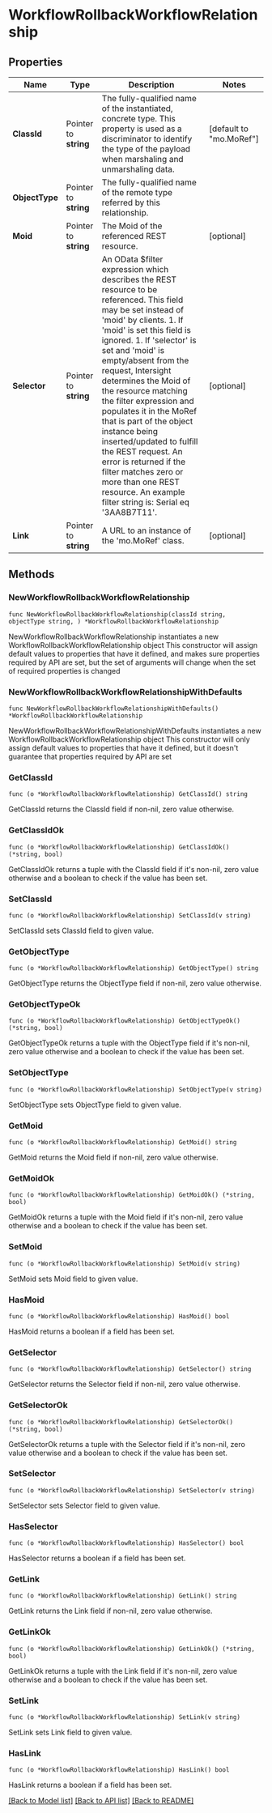 # WorkflowRollbackWorkflowRelationship

## Properties

Name | Type | Description | Notes
------------ | ------------- | ------------- | -------------
**ClassId** | Pointer to **string** | The fully-qualified name of the instantiated, concrete type. This property is used as a discriminator to identify the type of the payload when marshaling and unmarshaling data. | [default to "mo.MoRef"]
**ObjectType** | Pointer to **string** | The fully-qualified name of the remote type referred by this relationship. | 
**Moid** | Pointer to **string** | The Moid of the referenced REST resource. | [optional] 
**Selector** | Pointer to **string** | An OData $filter expression which describes the REST resource to be referenced. This field may be set instead of &#39;moid&#39; by clients. 1. If &#39;moid&#39; is set this field is ignored. 1. If &#39;selector&#39; is set and &#39;moid&#39; is empty/absent from the request, Intersight determines the Moid of the resource matching the filter expression and populates it in the MoRef that is part of the object instance being inserted/updated to fulfill the REST request. An error is returned if the filter matches zero or more than one REST resource. An example filter string is: Serial eq &#39;3AA8B7T11&#39;. | [optional] 
**Link** | Pointer to **string** | A URL to an instance of the &#39;mo.MoRef&#39; class. | [optional] 

## Methods

### NewWorkflowRollbackWorkflowRelationship

`func NewWorkflowRollbackWorkflowRelationship(classId string, objectType string, ) *WorkflowRollbackWorkflowRelationship`

NewWorkflowRollbackWorkflowRelationship instantiates a new WorkflowRollbackWorkflowRelationship object
This constructor will assign default values to properties that have it defined,
and makes sure properties required by API are set, but the set of arguments
will change when the set of required properties is changed

### NewWorkflowRollbackWorkflowRelationshipWithDefaults

`func NewWorkflowRollbackWorkflowRelationshipWithDefaults() *WorkflowRollbackWorkflowRelationship`

NewWorkflowRollbackWorkflowRelationshipWithDefaults instantiates a new WorkflowRollbackWorkflowRelationship object
This constructor will only assign default values to properties that have it defined,
but it doesn't guarantee that properties required by API are set

### GetClassId

`func (o *WorkflowRollbackWorkflowRelationship) GetClassId() string`

GetClassId returns the ClassId field if non-nil, zero value otherwise.

### GetClassIdOk

`func (o *WorkflowRollbackWorkflowRelationship) GetClassIdOk() (*string, bool)`

GetClassIdOk returns a tuple with the ClassId field if it's non-nil, zero value otherwise
and a boolean to check if the value has been set.

### SetClassId

`func (o *WorkflowRollbackWorkflowRelationship) SetClassId(v string)`

SetClassId sets ClassId field to given value.


### GetObjectType

`func (o *WorkflowRollbackWorkflowRelationship) GetObjectType() string`

GetObjectType returns the ObjectType field if non-nil, zero value otherwise.

### GetObjectTypeOk

`func (o *WorkflowRollbackWorkflowRelationship) GetObjectTypeOk() (*string, bool)`

GetObjectTypeOk returns a tuple with the ObjectType field if it's non-nil, zero value otherwise
and a boolean to check if the value has been set.

### SetObjectType

`func (o *WorkflowRollbackWorkflowRelationship) SetObjectType(v string)`

SetObjectType sets ObjectType field to given value.


### GetMoid

`func (o *WorkflowRollbackWorkflowRelationship) GetMoid() string`

GetMoid returns the Moid field if non-nil, zero value otherwise.

### GetMoidOk

`func (o *WorkflowRollbackWorkflowRelationship) GetMoidOk() (*string, bool)`

GetMoidOk returns a tuple with the Moid field if it's non-nil, zero value otherwise
and a boolean to check if the value has been set.

### SetMoid

`func (o *WorkflowRollbackWorkflowRelationship) SetMoid(v string)`

SetMoid sets Moid field to given value.

### HasMoid

`func (o *WorkflowRollbackWorkflowRelationship) HasMoid() bool`

HasMoid returns a boolean if a field has been set.

### GetSelector

`func (o *WorkflowRollbackWorkflowRelationship) GetSelector() string`

GetSelector returns the Selector field if non-nil, zero value otherwise.

### GetSelectorOk

`func (o *WorkflowRollbackWorkflowRelationship) GetSelectorOk() (*string, bool)`

GetSelectorOk returns a tuple with the Selector field if it's non-nil, zero value otherwise
and a boolean to check if the value has been set.

### SetSelector

`func (o *WorkflowRollbackWorkflowRelationship) SetSelector(v string)`

SetSelector sets Selector field to given value.

### HasSelector

`func (o *WorkflowRollbackWorkflowRelationship) HasSelector() bool`

HasSelector returns a boolean if a field has been set.

### GetLink

`func (o *WorkflowRollbackWorkflowRelationship) GetLink() string`

GetLink returns the Link field if non-nil, zero value otherwise.

### GetLinkOk

`func (o *WorkflowRollbackWorkflowRelationship) GetLinkOk() (*string, bool)`

GetLinkOk returns a tuple with the Link field if it's non-nil, zero value otherwise
and a boolean to check if the value has been set.

### SetLink

`func (o *WorkflowRollbackWorkflowRelationship) SetLink(v string)`

SetLink sets Link field to given value.

### HasLink

`func (o *WorkflowRollbackWorkflowRelationship) HasLink() bool`

HasLink returns a boolean if a field has been set.


[[Back to Model list]](../README.md#documentation-for-models) [[Back to API list]](../README.md#documentation-for-api-endpoints) [[Back to README]](../README.md)


